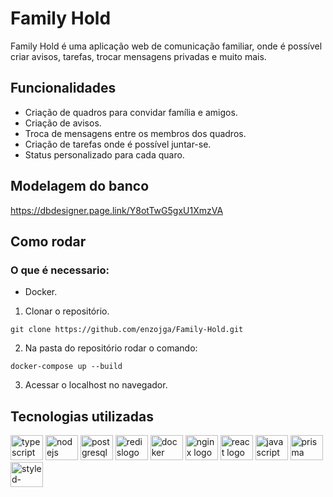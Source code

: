 # Family Hold

Family Hold é uma aplicação web de comunicação familiar, onde é possível criar avisos, tarefas, trocar mensagens privadas e muito mais.
 

## Funcionalidades

- Criação de quadros para convidar família e amigos.
- Criação de avisos.
- Troca de mensagens entre os membros dos quadros.
- Criação de tarefas onde é possível juntar-se.
- Status personalizado para cada quaro.

## Modelagem do banco
https://dbdesigner.page.link/Y8otTwG5gxU1XmzVA

## Como rodar
### O que é necessario:

- Docker.

1. Clonar o repositório.


```git clone https://github.com/enzojga/Family-Hold.git```


2. Na pasta do repositório rodar o comando:


```docker-compose up --build```

3. Acessar o localhost no navegador.


## Tecnologias utilizadas

<div align="left">
  <img src="https://cdn.jsdelivr.net/gh/devicons/devicon/icons/typescript/typescript-original.svg" height="40" width="52" alt="typescript logo"  />
  <img src="https://cdn.jsdelivr.net/gh/devicons/devicon/icons/nodejs/nodejs-original.svg" height="40" width="52" alt="nodejs logo"  />
  <img src="https://cdn.jsdelivr.net/gh/devicons/devicon/icons/postgresql/postgresql-original.svg" height="40" width="52" alt="postgresql logo"  />
  <img src="https://cdn.jsdelivr.net/gh/devicons/devicon/icons/redis/redis-original.svg" height="40" width="52" alt="redislogo"/>
  <img src="https://cdn.jsdelivr.net/gh/devicons/devicon/icons/docker/docker-original.svg" height="40" width="52" alt="docker logo"/>
  <img src="https://cdn.jsdelivr.net/gh/devicons/devicon/icons/nginx/nginx-original.svg" height="40" width="52" alt="nginx logo"/>
  <img src="https://cdn.jsdelivr.net/gh/devicons/devicon/icons/react/react-original.svg" height="40" width="52" alt="react logo"/>
  <img src="https://cdn.jsdelivr.net/gh/devicons/devicon/icons/javascript/javascript-original.svg" height="40" width="52" alt="javascript logo"/>
  <img src="https://cdn.worldvectorlogo.com/logos/prisma-2.svg" height="40" width="52" alt="prisma logo"/>
  <img src="https://cdn.worldvectorlogo.com/logos/styled-components-1.svg" height="40" width="52" alt="styled-components logo"/>
</div>
